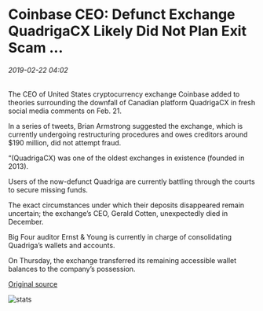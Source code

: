 # Coinbase CEO: Defunct Exchange QuadrigaCX Likely Did Not Plan Exit Scam ...

###### 2019-02-22 04:02

The CEO of United States cryptocurrency exchange Coinbase added to theories surrounding the downfall of Canadian platform QuadrigaCX in fresh social media comments on Feb. 21.

In a series of tweets, Brian Armstrong suggested the exchange, which is currently undergoing restructuring procedures and owes creditors around $190 million, did not attempt fraud.

“(QuadrigaCX) was one of the oldest exchanges in existence (founded in 2013).

Users of the now-defunct Quadriga are currently battling through the courts to secure missing funds.

The exact circumstances under which their deposits disappeared remain uncertain; the exchange’s CEO, Gerald Cotten, unexpectedly died in December.

Big Four auditor Ernst & Young is currently in charge of consolidating Quadriga’s wallets and accounts.

On Thursday, the exchange transferred its remaining accessible wallet balances to the company’s possession.

[Original source](https://cointelegraph.com/news/coinbase-ceo-defunct-exchange-quadrigacx-likely-did-not-plan-exit-scam)

![stats](https://c.statcounter.com/11760860/0/a89fa40b/1/ "stats")